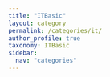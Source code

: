 ```yaml
---
title: "ITBasic"
layout: category
permalink: /categories/it/
author_profile: true
taxonomy: ITBasic
sidebar:
  nav: "categories"
---
```

